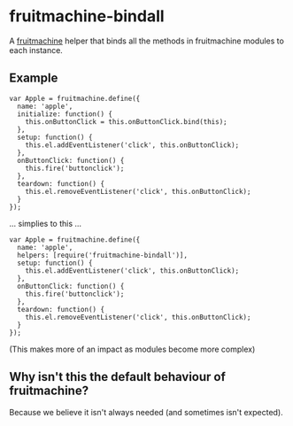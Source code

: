 # fruitmachine-bindall

A [fruitmachine](http://github.com/ftlabs/fruitmachine) helper that binds all the methods in fruitmachine modules to each instance.

## Example

```
var Apple = fruitmachine.define({
  name: 'apple',
  initialize: function() {
    this.onButtonClick = this.onButtonClick.bind(this);
  },
  setup: function() {
    this.el.addEventListener('click', this.onButtonClick);
  },
  onButtonClick: function() {
    this.fire('buttonclick');
  },
  teardown: function() {
    this.el.removeEventListener('click', this.onButtonClick);
  }
});
```

... simplies to this ...


```
var Apple = fruitmachine.define({
  name: 'apple',
  helpers: [require('fruitmachine-bindall')],
  setup: function() {
    this.el.addEventListener('click', this.onButtonClick);
  },
  onButtonClick: function() {
    this.fire('buttonclick');
  },
  teardown: function() {
    this.el.removeEventListener('click', this.onButtonClick);
  }
});
```

(This makes more of an impact as modules become more complex)

## Why isn't this the default behaviour of fruitmachine?
Because we believe it isn't always needed (and sometimes isn't expected).
